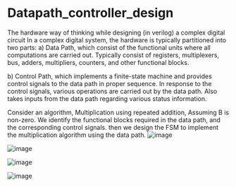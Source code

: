 # Datapath_controller_design
The hardware way of thinking while designing (in verilog) a complex digital circuit
In a complex digital system, the hardware is typically partitioned into two parts:
a) Data Path, which consist of the functional units where all computations 
are carried out.
Typically consist of registers, multiplexers, bus, adders, multipliers, counters, and other functional blocks.

b) Control Path, which implements a finite-state machine and provides control signals to the data path in proper sequence.
In response to the control signals, various operations are carried out by the data path.
Also takes inputs from the data path regarding various status information.

Consider an algorithm, Multiplication using repeated addition, Assuming B is non-zero.
We identify the functional blocks required in the data path, and the corresponding control signals.
then we design the FSM to implement the multiplication algorithm using the data path. 
![image](https://github.com/akshayrajMR95/Datapath_controller_design/assets/101858111/4e5ba01b-101b-4bc0-b72f-3312cca288b9)

![image](https://github.com/akshayrajMR95/Datapath_controller_design/assets/101858111/69190261-808b-4c93-8c0c-4c1e571ad256)

![image](https://github.com/akshayrajMR95/Datapath_controller_design/assets/101858111/1ff2853d-dd45-45e9-93d1-f452c76d9a7d)

![image](https://github.com/akshayrajMR95/Datapath_controller_design/assets/101858111/1a4afeff-c9ac-4db1-bbc3-da13f4d3543e)


